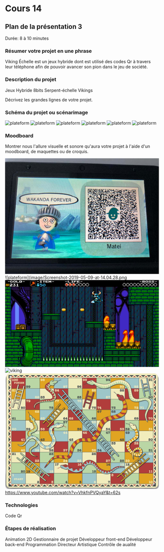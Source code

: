 # Cours 14
## Plan de la présentation 3
Durée: 8 à 10 minutes

### Résumer votre projet en une phrase
Viking Échelle est un jeux hybride dont est utilisé des codes Qr à travers leur téléphone afin de pouvoir avancer son pion dans le jeu de société.

### Description du projet 

Jeux Hybride
8bits
Serpent-échelle
Vikings

Décrivez les grandes lignes de votre projet. 

### Schéma du projet ou scénarimage
![plateform](image/Scénarimage-board-00001.png)
![plateform](image/Scénarimage-board-00002.png)
![plateform](image/Scénarimage-board-00003.png)
![plateform](image/Scénarimage-board-00004.png)
![plateform](image/Scénarimage-board-00005.png)
![plateform](image/Scénarimage-board-00006.png)

### Moodboard
Montrer nous l'allure visuelle et sonore qu'aura votre projet à l'aide d'un moodboard, de maquettes ou de croquis. 

![plateform](image/iz2l7n04kaa31.jpg)
![plateform](image/Screenshot-2019-05-09-at-14.04.28.png![style](image/8bitst.jpg)
![viking](image/Vikings-Ubisoft-Assassin's-Creed-Valhalla-Eivor-axes-Video-Game-Art-video-game-characters-drakkar-ship-warrior-video-games-1863259.jpg)
![plateform](image/serpent-echelle.png)
https://www.youtube.com/watch?v=VhkfnPVQyaY&t=62s


### Technologies
 Code Qr

### Étapes de réalisation
Animation 2D
Gestionnaire de projet
Développeur front-end
Développeur back-end
Programmation
Directeur Artistique
Contrôle de aualité

